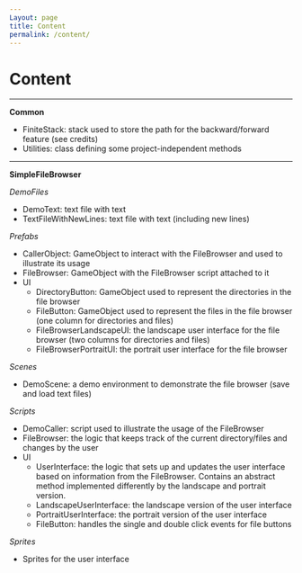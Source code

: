 ```yaml
---
Layout: page
title: Content
permalink: /content/
---
```


# Content

***

**Common**

- FiniteStack: stack used to store the path for the backward/forward feature (see credits)
- Utilities: class defining some project-independent methods

***

**SimpleFileBrowser**

_DemoFiles_

- DemoText: text file with text
- TextFileWithNewLines: text file with text (including new lines)

_Prefabs_

- CallerObject: GameObject to interact with the FileBrowser and used to illustrate its usage
- FileBrowser: GameObject with the FileBrowser script attached to it
- UI
    - DirectoryButton: GameObject used to represent the directories in the file browser
    - FileButton: GameObject used to represent the files in the file browser (one column for directories and files)
    - FileBrowserLandscapeUI: the landscape user interface for the file browser (two columns for directories and files)
    - FileBrowserPortraitUI: the portrait user interface for the file browser


_Scenes_

- DemoScene: a demo environment to demonstrate the file browser (save and load text files)

_Scripts_

- DemoCaller: script used to illustrate the usage of the FileBrowser
- FileBrowser: the logic that keeps track of the current directory/files and changes by the user
- UI
    - UserInterface: the logic that sets up and updates the user interface based on information from the FileBrowser. Contains an abstract method implemented differently by the landscape and portrait version.
    - LandscapeUserInterface: the landscape version of the user interface
    - PortraitUserInterface: the portrait version of the user interface
    - FileButton: handles the single and double click events for file buttons

_Sprites_

- Sprites for the user interface